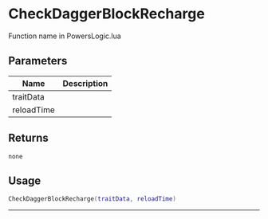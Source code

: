 # CheckDaggerBlockRecharge

Function name in PowersLogic.lua

## Parameters

| Name       | Description |
| ---------- | ----------- |
| traitData  |             |
| reloadTime |             |

## Returns

`none`

## Usage

```lua
CheckDaggerBlockRecharge(traitData, reloadTime)
```

---
